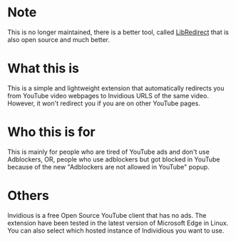 # Note

This is no longer maintained, there is a better tool, called [LibRedirect](https://libredirect.github.io) that is also open source and much better.

# What this is

This is a simple and lightweight extension that automatically redirects you from YouTube video webpages to Invidious URLS of the same video. However, it won't redirect you if you are on other YouTube pages.

# Who this is for

This is mainly for people who are tired of YouTube ads and don't use Adblockers, OR, people who use adblockers but got blocked in YouTube because of the new "Adblockers are not allowed in YouTube" popup.

# Others

Invidious is a free Open Source YouTube client that has no ads. The extension have been tested in the latest version of Microsoft Edge in Linux. You can also select which hosted instance of Individious you want to use.
